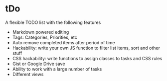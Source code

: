 # tDo

A flexible TODO list with the following features

- Markdown powered editing
- Tags: Categories, Priorities, etc
- Auto remove completed items after period of time
- Hackability: write your own JS function to filter list items, sort and other stuff
- CSS hackability: write functions to assign classes to tasks and CSS rules
- Gist or Google Drive save
- Ability to work with a large number of tasks
- Different views
